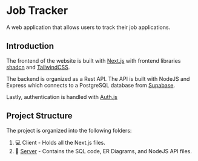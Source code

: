 # Job Tracker

A web application that allows users to track their job applications.

## Introduction

The frontend of the website is built with [Next.js](https://nextjs.org/) with frontend libraries [shadcn](https://ui.shadcn.com/) and [TailwindCSS](https://tailwindcss.com/).

The backend is organized as a Rest API. The API is built with NodeJS and Express which connects to a PostgreSQL database from [Supabase](https://supabase.com/).

Lastly, authentication is handled with [Auth.js](https://authjs.dev/)

## Project Structure

The project is organized into the following folders:

1. :computer: Client - Holds all the Next.js files.
2. :electric_plug: [Server](https://github.com/KyleHu14/job-tracker/tree/main/server) - Contains the SQL code, ER Diagrams, and NodeJS API files.
